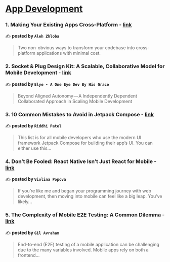 
<h1><a href=https://medium.com/tag/mobile-app-development/recommended target="_blank" rel="noopener noreferrer">App Development</a></h1>
<h3>1. Making Your Existing Apps Cross-Platform - <a href="https://medium.com/gitconnected/converting-your-apps-into-cross-platform-solutions-88400134ad26" target="_blank" rel="noopener noreferrer">link</a></h3>

✍️ **posted by `Aleh Zhloba`**

<blockquote>Two non-obvious ways to transform your codebase into cross-platform applications with minimal cost.</blockquote>

<h3>2. Socket & Plug Design Kit: A Scalable, Collaborative Model for Mobile Development - <a href="https://medium.com/mobile-app-development-publication/socket-plug-design-kit-a-scalable-collaborative-model-for-mobile-development-4572afb99821" target="_blank" rel="noopener noreferrer">link</a></h3>

✍️ **posted by `Elye - A One Eye Dev By His Grace`**

<blockquote>Beyond Aligned Autonomy — A Independently Dependent Collaborated Approach in Scaling Mobile Development</blockquote>

<h3>3. 10 Common Mistakes to Avoid in Jetpack Compose - <a href="https://medium.com/@riddhi.patel30281/10-common-mistakes-to-avoid-in-jetpack-compose-408276c056ba" target="_blank" rel="noopener noreferrer">link</a></h3>

✍️ **posted by `Riddhi Patel`**

<blockquote>This list is for all mobile developers who use the modern UI framework Jetpack Compose for building their app’s UI. You can either use this…</blockquote>

<h3>4. Don’t Be Fooled: React Native Isn’t Just React for Mobile - <a href="https://medium.com/@violipopova/dont-be-fooled-react-native-isn-t-just-react-for-mobile-d1172f4c947b" target="_blank" rel="noopener noreferrer">link</a></h3>

✍️ **posted by `Violina Popova`**

<blockquote>If you’re like me and began your programming journey with web development, then moving into mobile can feel like a big leap. You’ve likely…</blockquote>

<h3>5. The Complexity of Mobile E2E Testing: A Common Dilemma - <a href="https://medium.com/@hello_73712/the-complexity-of-mobile-e2e-testing-a-common-dilemma-b08495f7f8a3" target="_blank" rel="noopener noreferrer">link</a></h3>

✍️ **posted by `Gil Avraham`**

<blockquote>End-to-end (E2E) testing of a mobile application can be challenging due to the many variables involved. Mobile apps rely on both a frontend…</blockquote>

